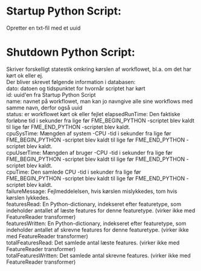 <h1>Startup Python Script:</h1>
<p>Opretter en txt-fil med et uuid</p>

<h1>Shutdown Python Script:</h1>
Skriver forskelligt statestik omkring kørslen af workflowet, bl.a. om det har kørt ok eller ej.<br>
Der bliver skrevet følgende information i databasen:<br>
dato: datoen og tidspunktet for hvornår scriptet har kørt<br>
id: uuid'en fra Startup Python Script<br>
name: navnet på workflowet, man kan jo navngive alle sine workflows med samme navn, derfor også uuid<br>
status: er workflowet kørt ok eller fejlet
elapsedRunTime: Den faktiske forløbne tid i sekunder fra lige før FME_BEGIN_PYTHON -scriptet blev kaldt til lige før FME_END_PYTHON -scriptet blev kaldt.<br>
cpuSysTime: Mængden af system -CPU -tid i sekunder fra lige før FME_BEGIN_PYTHON -scriptet blev kaldt til lige før FME_END_PYTHON -scriptet blev kaldt.<br>
cpuUserTime: Mængden af bruger -CPU -tid i sekunder fra lige før FME_BEGIN_PYTHON -scriptet blev kaldt til lige før FME_END_PYTHON -scriptet blev kaldt.<br>
cpuTime: Den samlede CPU -tid i sekunder fra lige før FME_BEGIN_PYTHON -scriptet blev kaldt til lige før FME_END_PYTHON -scriptet blev kaldt.<br>
failureMessage: Fejlmeddelelsen, hvis kørslen mislykkedes, tom hvis kørslen lykkedes.<br>
featuresRead: En Python-dictionary, indekseret efter featuretype, som indeholder antallet af læste features for denne featuretype. (virker ikke med FeatureReader transformer)<br>
featuresWritten: En Python-dictionary, indekseret efter featuretype, som indeholder antallet af skrevne features for denne featuretype. (virker ikke med FeatureReader transformer)<br>
totalFeaturesRead: Det samlede antal læste features. (virker ikke med FeatureReader transformer)<br>
totalFeaturesWritten: Det samlede antal skrevne features. (virker ikke med FeatureReader transformer)<br>
